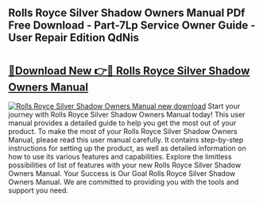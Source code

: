 ## Rolls Royce Silver Shadow Owners Manual PDf Free Download - Part-7Lp Service Owner Guide - User Repair Edition QdNis

# <h2><a href="http://cf10092.oget.top/?id=Rolls+Royce+Silver+Shadow+Owners+Manual">🔗Download New 👉🔴 Rolls Royce Silver Shadow Owners Manual</a></h2>

[![Rolls Royce Silver Shadow Owners Manual new download](https://i.imgur.com/5g1atiW.png)](http://cf10092.oget.top/?id=Rolls+Royce+Silver+Shadow+Owners+Manual)
Start your journey with Rolls Royce Silver Shadow Owners Manual today! This user manual provides a detailed guide to help you get the most out of your product. To make the most of your Rolls Royce Silver Shadow Owners Manual, please read this user manual carefully. It contains step-by-step instructions for setting up the product, as well as detailed information on how to use its various features and capabilities. Explore the limitless possibilities of list of features with your new Rolls Royce Silver Shadow Owners Manual. Your Success is Our Goal Rolls Royce Silver Shadow Owners Manual. We are committed to providing you with the tools and support you need.

